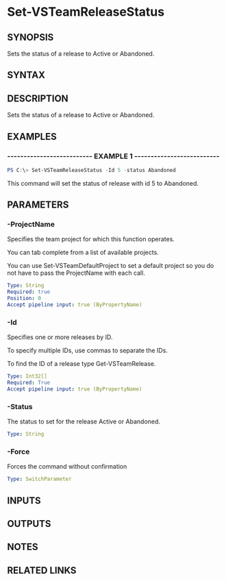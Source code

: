 


# Set-VSTeamReleaseStatus

## SYNOPSIS

Sets the status of a release to Active or Abandoned.

## SYNTAX

## DESCRIPTION

Sets the status of a release to Active or Abandoned.

## EXAMPLES

### -------------------------- EXAMPLE 1 --------------------------

```PowerShell
PS C:\> Set-VSTeamReleaseStatus -Id 5 -status Abandoned
```

This command will set the status of release with id 5 to Abandoned.

## PARAMETERS

### -ProjectName

Specifies the team project for which this function operates.

You can tab complete from a list of available projects.

You can use Set-VSTeamDefaultProject to set a default project so
you do not have to pass the ProjectName with each call.

```yaml
Type: String
Required: true
Position: 0
Accept pipeline input: true (ByPropertyName)
```

### -Id

Specifies one or more releases by ID.

To specify multiple IDs, use commas to separate the IDs.

To find the ID of a release type Get-VSTeamRelease.

```yaml
Type: Int32[]
Required: True
Accept pipeline input: true (ByPropertyName)
```

### -Status

The status to set for the release Active or Abandoned.

```yaml
Type: String
```

### -Force

Forces the command without confirmation

```yaml
Type: SwitchParameter
```

## INPUTS

## OUTPUTS

## NOTES

## RELATED LINKS

